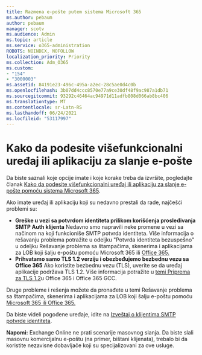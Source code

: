 ```yaml
---
title: Razmena e-pošte putem sistema Microsoft 365
ms.author: pebaum
author: pebaum
manager: scotv
ms.audience: Admin
ms.topic: article
ms.service: o365-administration
ROBOTS: NOINDEX, NOFOLLOW
localization_priority: Priority
ms.collection: Adm_O365
ms.custom:
- "154"
- "3000003"
ms.assetid: 84191e23-496c-495a-a2ec-28c5ae0d4c0b
ms.openlocfilehash: 3b07dd4ccc8570e77a9ce30df48f9ac987a1db71
ms.sourcegitcommit: 93292c46464ac94971d11adfb808d066ab8bc406
ms.translationtype: MT
ms.contentlocale: sr-Latn-RS
ms.lasthandoff: 06/24/2021
ms.locfileid: "53117997"
---
```

# <a name="set-up-a-multifunction-device-or-application-to-send-email"></a>Kako da podesite višefunkcionalni uređaj ili aplikaciju za slanje e-pošte

Da biste saznali koje opcije imate i koje korake treba da izvršite, pogledajte članak [Kako da podesite višefunkcionalni uređaj ili aplikaciju za slanje e-pošte pomoću sistema Microsoft 365](/Exchange/mail-flow-best-practices/how-to-set-up-a-multifunction-device-or-application-to-send-email-using-microsoft-365-or-office-365).
  
Ako imate uređaj ili aplikaciju koji su nedavno prestali da rade, najčešći problemi su:

- **Greške u vezi sa potvrdom identiteta prilikom korišćenja prosleđivanja SMTP Auth klijenta** Nedavno smo napravili neke promene u vezi sa načinom na koji funkcioniše SMTP potvrda identiteta. Više informacija o rešavanju problema potražite u odeljku "Potvrda identiteta bezuspešno" u odeljku Rešavanje problema sa štampačima, skenerima i aplikacijama za LOB koji šalju e-poštu pomoću Microsoft 365 ili [Office 365.](/Exchange/mail-flow-best-practices/fix-issues-with-printers-scanners-and-lob-applications-that-send-email-using-off#error-authentication-unsuccessful)
- **Prihvatamo samo TLS 1.2 verziju i obezbeđujemo bezbednu vezu sa Office 365** Ako koristite bezbednu vezu (TLS), uverite se da uređaj aplikacije podržava TLS 1.2. Više informacija potražite u [temi Priprema za TLS 1.2](/microsoft-365/compliance/prepare-tls-1.2-in-office-365)u Office 365 i Office 365 GCC.
 
Druge probleme i rešenja možete da pronađete u temi Rešavanje problema sa štampačima, skenerima i aplikacijama za LOB koji šalju e-poštu pomoću [Microsoft 365 ili Office 365.](/Exchange/mail-flow-best-practices/fix-issues-with-printers-scanners-and-lob-applications-that-send-email-using-off)

Da biste videli pogođene uređaje, idite na [Izveštaj o klijentima SMTP potvrde identiteta](https://protection.office.com/mailflow/dashboard).

**Napomi:** Exchange Online ne prati scenarije masovnog slanja. Da biste slali masovnu komercijalnu e-poštu (na primer, bištani klijenata), trebalo bi da koristite nezavisne dobavljače koji su specijalizovani za ove usluge.

